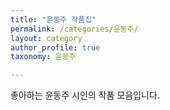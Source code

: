 ```yaml
---
title: "윤동주 작품집"
permalink: /categories/윤동주/
layout: category
author_profile: true
taxonomy: 윤동주

---
```


좋아하는 윤동주 시인의 작품 모음입니다.